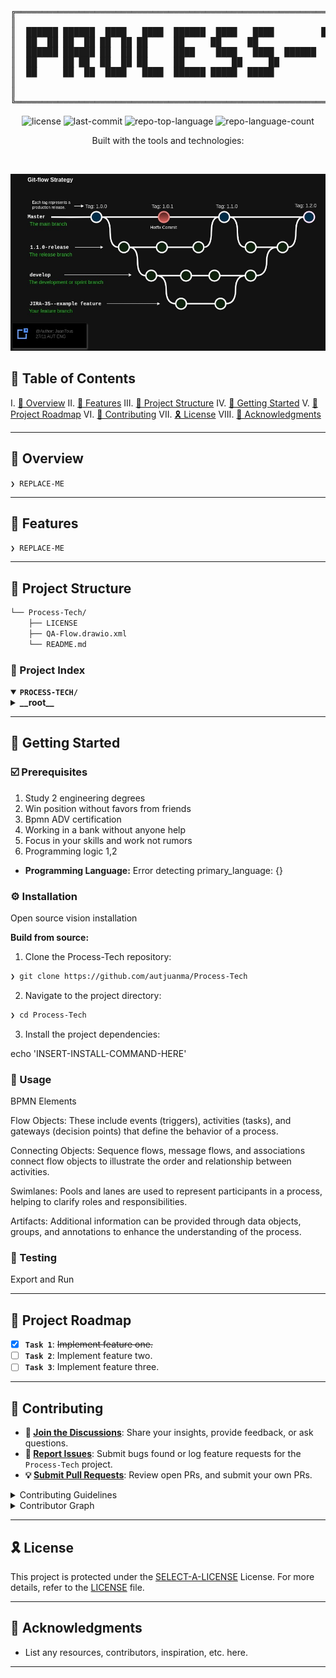 <div align="center">
<pre>
╔════════════════════════════════════════════════════════════════════════════════════════╗
║                                                                                        ║
║  ██████ ██████  ████   ████  ██████  ████   ████         ██████ ██████  ████  ██  ██   ║
║  ██  ██ ██  ██ ██  ██ ██     ██     ██     ██              ██   ██     ██     ██  ██   ║
║  ██████ ██████ ██  ██ ██     ████    ████   ████  ██████   ██   ████   ██     ██████   ║
║  ██     ██ ██  ██  ██ ██     ██         ██     ██          ██   ██     ██     ██  ██   ║
║  ██     ██  ██  ████   ████  ██████ █████  █████           ██   ██████  ████  ██  ██   ║
║                                                                                        ║
║                                                                                        ║
╚════════════════════════════════════════════════════════════════════════════════════════╝
</pre>
</div>
<p align="center">
	<img src="https://img.shields.io/github/license/autjuanma/Process-Tech?style=plastic&logo=opensourceinitiative&logoColor=white&color=2dff00" alt="license">
	<img src="https://img.shields.io/github/last-commit/autjuanma/Process-Tech?style=plastic&logo=git&logoColor=white&color=2dff00" alt="last-commit">
	<img src="https://img.shields.io/github/languages/top/autjuanma/Process-Tech?style=plastic&color=2dff00" alt="repo-top-language">
	<img src="https://img.shields.io/github/languages/count/autjuanma/Process-Tech?style=plastic&color=2dff00" alt="repo-language-count">
</p>
<p align="center">Built with the tools and technologies:</p>
<p align="center">
	</p>
<br>

![alt text](https://github.com/autjuanma/Process-Tech/blob/master/.QA/.git-flow/git-complex%20gitflow.jpg)

## 🔗 Table of Contents

I. [📍 Overview](#-overview)
II. [👾 Features](#-features)
III. [📁 Project Structure](#-project-structure)
IV. [🚀 Getting Started](#-getting-started)
V. [📌 Project Roadmap](#-project-roadmap)
VI. [🔰 Contributing](#-contributing)
VII. [🎗 License](#-license)
VIII. [🙌 Acknowledgments](#-acknowledgments)

---

## 📍 Overview

<code>❯ REPLACE-ME</code>

---

## 👾 Features

<code>❯ REPLACE-ME</code>

---

## 📁 Project Structure

```sh
└── Process-Tech/
    ├── LICENSE
    ├── QA-Flow.drawio.xml
    └── README.md
```


### 📂 Project Index
<details open>
	<summary><b><code>PROCESS-TECH/</code></b></summary>
	<details> <!-- __root__ Submodule -->
		<summary><b>__root__</b></summary>
		<blockquote>
			<table>
			</table>
		</blockquote>
	</details>
</details>

---
## 🚀 Getting Started

### ☑️ Prerequisites

1. Study 2 engineering degrees
2. Win position without favors from friends
3. Bpmn ADV certification
4. Working in a bank without anyone help
5. Focus in your skills and work not rumors
6. Programming logic 1,2

- **Programming Language:** Error detecting primary_language: {}


### ⚙️ Installation

Open source vision installation

**Build from source:**

1. Clone the Process-Tech repository:
```sh
❯ git clone https://github.com/autjuanma/Process-Tech
```

2. Navigate to the project directory:
```sh
❯ cd Process-Tech
```

3. Install the project dependencies:

echo 'INSERT-INSTALL-COMMAND-HERE'



### 🤖 Usage
BPMN Elements

Flow Objects: These include events (triggers), activities (tasks), and gateways (decision points) that define the behavior of a process.

Connecting Objects: Sequence flows, message flows, and associations connect flow objects to illustrate the order and relationship between activities.

Swimlanes: Pools and lanes are used to represent participants in a process, helping to clarify roles and responsibilities.

Artifacts: Additional information can be provided through data objects, groups, and annotations to enhance the understanding of the process.


### 🧪 Testing
Export and Run

---
## 📌 Project Roadmap

- [X] **`Task 1`**: <strike>Implement feature one.</strike>
- [ ] **`Task 2`**: Implement feature two.
- [ ] **`Task 3`**: Implement feature three.

---

## 🔰 Contributing

- **💬 [Join the Discussions](https://github.com/autjuanma/Process-Tech/discussions)**: Share your insights, provide feedback, or ask questions.
- **🐛 [Report Issues](https://github.com/autjuanma/Process-Tech/issues)**: Submit bugs found or log feature requests for the `Process-Tech` project.
- **💡 [Submit Pull Requests](https://github.com/autjuanma/Process-Tech/blob/main/CONTRIBUTING.md)**: Review open PRs, and submit your own PRs.

<details closed>
<summary>Contributing Guidelines</summary>

1. **Fork the Repository**: Start by forking the project repository to your github account.
2. **Clone Locally**: Clone the forked repository to your local machine using a git client.
   ```sh
   git clone https://github.com/autjuanma/Process-Tech
   ```
3. **Create a New Branch**: Always work on a new branch, giving it a descriptive name.
   ```sh
   git checkout -b new-feature-x
   ```
4. **Make Your Changes**: Develop and test your changes locally.
5. **Commit Your Changes**: Commit with a clear message describing your updates.
   ```sh
   git commit -m 'Implemented new feature x.'
   ```
6. **Push to github**: Push the changes to your forked repository.
   ```sh
   git push origin new-feature-x
   ```
7. **Submit a Pull Request**: Create a PR against the original project repository. Clearly describe the changes and their motivations.
8. **Review**: Once your PR is reviewed and approved, it will be merged into the main branch. Congratulations on your contribution!
</details>

<details closed>
<summary>Contributor Graph</summary>
<br>
<p align="left">
   <a href="https://github.com{/autjuanma/Process-Tech/}graphs/contributors">
      <img src="https://contrib.rocks/image?repo=autjuanma/Process-Tech">
   </a>
</p>
</details>

---

## 🎗 License

This project is protected under the [SELECT-A-LICENSE](https://choosealicense.com/licenses) License. For more details, refer to the [LICENSE](https://choosealicense.com/licenses/) file.

---

## 🙌 Acknowledgments

- List any resources, contributors, inspiration, etc. here.

---
